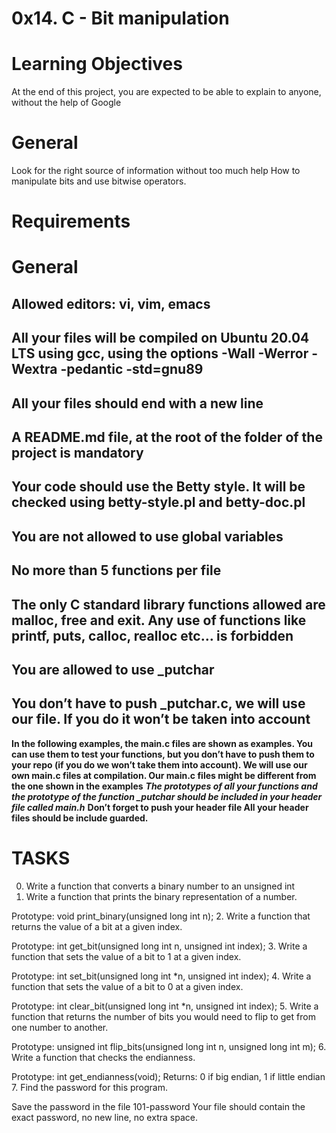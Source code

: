 # 0x14. C - Bit manipulation

# Learning Objectives
At the end of this project, you are expected to be able to explain to anyone, without the help of Google

# General
Look for the right source of information without too much help
How to manipulate bits and use bitwise operators.

# Requirements
# General
## Allowed editors: vi, vim, emacs
## All your files will be compiled on Ubuntu 20.04 LTS using gcc, using the options -Wall -Werror -Wextra -pedantic -std=gnu89
## All your files should end with a new line
## A README.md file, at the root of the folder of the project is mandatory
## Your code should use the Betty style. It will be checked using betty-style.pl and betty-doc.pl
## You are not allowed to use global variables
## No more than 5 functions per file
## The only C standard library functions allowed are malloc, free and exit. Any use of functions like printf, puts, calloc, realloc etc… is forbidden
## You are allowed to use _putchar
## You don’t have to push _putchar.c, we will use our file. If you do it won’t be taken into account
**In the following examples, the main.c files are shown as examples. You can use them to test your functions, but you don’t have to push them to your repo (if you do we won’t take them into account). We will use our own main.c files at compilation. Our main.c files might be different from the one shown in the examples**
***The prototypes of all your functions and the prototype of the function _putchar should be included in your header file called main.h***
**Don’t forget to push your header file
All your header files should be include guarded.**

# TASKS

0. Write a function that converts a binary number to an unsigned int
1. Write a function that prints the binary representation of a number.

Prototype: void print_binary(unsigned long int n);
2. Write a function that returns the value of a bit at a given index.

Prototype: int get_bit(unsigned long int n, unsigned int index);
3. Write a function that sets the value of a bit to 1 at a given index.

Prototype: int set_bit(unsigned long int *n, unsigned int index);
4. Write a function that sets the value of a bit to 0 at a given index.

Prototype: int clear_bit(unsigned long int *n, unsigned int index);
5. Write a function that returns the number of bits you would need to flip to get from one number to another.

Prototype: unsigned int flip_bits(unsigned long int n, unsigned long int m);
6. Write a function that checks the endianness.

Prototype: int get_endianness(void);
Returns: 0 if big endian, 1 if little endian
7. Find the password for this program.

Save the password in the file 101-password
Your file should contain the exact password, no new line, no extra space.
